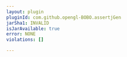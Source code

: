 ```yaml
---
layout: plugin
pluginId: com.github.opengl-BOBO.assertjGen
jarSha1: INVALID
isJarAvailable: true
error: NONE
violations: []

---
```

